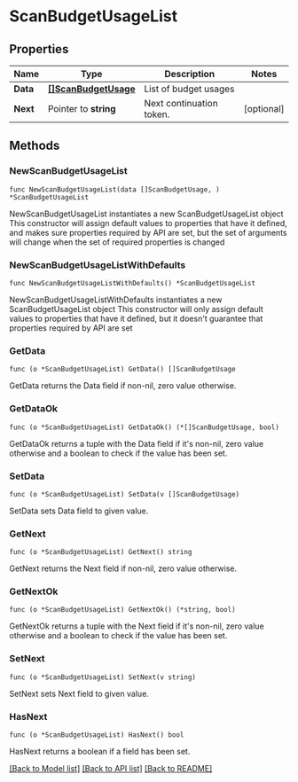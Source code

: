 # ScanBudgetUsageList

## Properties

Name | Type | Description | Notes
------------ | ------------- | ------------- | -------------
**Data** | [**[]ScanBudgetUsage**](ScanBudgetUsage.md) | List of budget usages | 
**Next** | Pointer to **string** | Next continuation token. | [optional] 

## Methods

### NewScanBudgetUsageList

`func NewScanBudgetUsageList(data []ScanBudgetUsage, ) *ScanBudgetUsageList`

NewScanBudgetUsageList instantiates a new ScanBudgetUsageList object
This constructor will assign default values to properties that have it defined,
and makes sure properties required by API are set, but the set of arguments
will change when the set of required properties is changed

### NewScanBudgetUsageListWithDefaults

`func NewScanBudgetUsageListWithDefaults() *ScanBudgetUsageList`

NewScanBudgetUsageListWithDefaults instantiates a new ScanBudgetUsageList object
This constructor will only assign default values to properties that have it defined,
but it doesn't guarantee that properties required by API are set

### GetData

`func (o *ScanBudgetUsageList) GetData() []ScanBudgetUsage`

GetData returns the Data field if non-nil, zero value otherwise.

### GetDataOk

`func (o *ScanBudgetUsageList) GetDataOk() (*[]ScanBudgetUsage, bool)`

GetDataOk returns a tuple with the Data field if it's non-nil, zero value otherwise
and a boolean to check if the value has been set.

### SetData

`func (o *ScanBudgetUsageList) SetData(v []ScanBudgetUsage)`

SetData sets Data field to given value.


### GetNext

`func (o *ScanBudgetUsageList) GetNext() string`

GetNext returns the Next field if non-nil, zero value otherwise.

### GetNextOk

`func (o *ScanBudgetUsageList) GetNextOk() (*string, bool)`

GetNextOk returns a tuple with the Next field if it's non-nil, zero value otherwise
and a boolean to check if the value has been set.

### SetNext

`func (o *ScanBudgetUsageList) SetNext(v string)`

SetNext sets Next field to given value.

### HasNext

`func (o *ScanBudgetUsageList) HasNext() bool`

HasNext returns a boolean if a field has been set.


[[Back to Model list]](../README.md#documentation-for-models) [[Back to API list]](../README.md#documentation-for-api-endpoints) [[Back to README]](../README.md)


